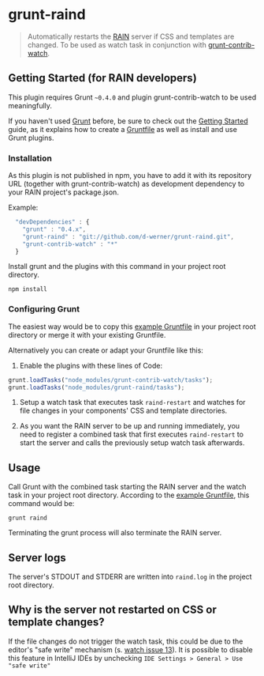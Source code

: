 grunt-raind
===================

> Automatically restarts the [RAIN](https://github.com/rainjs/rainjs) server if CSS and templates are changed.
> To be used as watch task in conjunction with [grunt-contrib-watch](https://github.com/gruntjs/grunt-contrib-watch).

## Getting Started (for RAIN developers)
This plugin requires Grunt `~0.4.0` and plugin grunt-contrib-watch to be used meaningfully.

If you haven't used [Grunt](http://gruntjs.com/) before, be sure to check out the [Getting Started](http://gruntjs.com/getting-started) guide, as it explains how to create a [Gruntfile](http://gruntjs.com/sample-gruntfile) as well as install and use Grunt plugins.

### Installation
As this plugin is not published in npm, you have to add it with its repository URL (together with grunt-contrib-watch) as development dependency to your RAIN project's package.json.

Example:
```js
  "devDependencies" : {
    "grunt" : "0.4.x",
    "grunt-raind" : "git://github.com/d-werner/grunt-raind.git",
    "grunt-contrib-watch" : "*"
  }
```

Install grunt and the plugins with this command in your project root directory.

```shell
npm install
```

### Configuring Grunt

The easiest way would be to copy this [example Gruntfile](https://github.com/d-werner/grunt-raind/blob/master/watch_example/Gruntfile.js) in your project root directory or merge it with your existing Gruntfile.

Alternatively you can create or adapt your Gruntfile like this:

1. Enable the plugins with these lines of Code:

```js
grunt.loadTasks("node_modules/grunt-contrib-watch/tasks");
grunt.loadTasks("node_modules/grunt-raind/tasks");
```

1. Setup a watch task that executes task `raind-restart` and watches for file changes in your components' CSS and template directories.

1. As you want the RAIN server to be up and running immediately, you need to register a combined task that first executes `raind-restart` to start the server and calls the previously setup watch task afterwards.

## Usage

Call Grunt with the combined task starting the RAIN server and the watch task in your project root directory.
According to the [example Gruntfile](https://github.com/d-werner/grunt-raind/blob/master/watch_example/Gruntfile.js), this command would be:

```shell
grunt raind
```

Terminating the grunt process will also terminate the RAIN server.

## Server logs

The server's STDOUT and STDERR are written into `raind.log` in the project root directory.

## Why is the server not restarted on CSS or template changes?

If the file changes do not trigger the watch task, this could be due to the editor's "safe write" mechanism (s. [watch issue 13](https://github.com/gruntjs/grunt-contrib-watch/issues/13#issuecomment-11179084)).
It is possible to disable this feature in IntelliJ IDEs by unchecking `IDE Settings > General > Use "safe write"`
